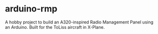 # arduino-rmp

A hobby project to build an A320-inspired Radio Management Panel using an Arduino. Built for the ToLiss aircraft in X-Plane.
